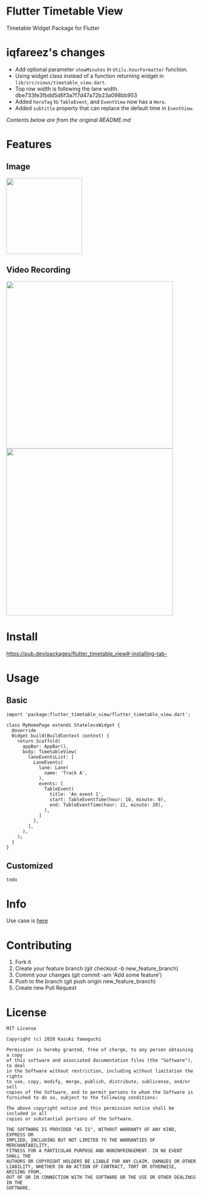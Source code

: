# Flutter Timetable View

Timetable Widget Package for Flutter

# iqfareez's changes

- Add optional parameter `showMinutes` in `Utils.hourFormatter` function.
- Using widget class instead of a function returning widget in `lib/src/views/timetable_view.dart`.
- Top row width is following the lane width. dbe733fe3fbdd5d6f3a7f7d47a72b23a098bb953
- Added `heroTag` to `TableEvent`, and `EventView` now has a `Hero`.
- Added `subtitle` property that can replace the default time in `EventView`.

_Contents below are from the original README.md_

# Features

## Image

<img src="https://user-images.githubusercontent.com/12509392/75619419-dc877480-5bbe-11ea-88a3-330e0a03154e.png" width="200" />

## Video Recording

<img src="https://user-images.githubusercontent.com/12509392/75619433-f0cb7180-5bbe-11ea-8644-11d7277b2e29.gif" height="440" /> <img src="https://user-images.githubusercontent.com/12509392/75619441-0476d800-5bbf-11ea-854b-4e9ec653f551.gif" height="440" />

# Install

https://pub.dev/packages/flutter_timetable_view#-installing-tab-

# Usage

## Basic

```
import 'package:flutter_timetable_view/flutter_timetable_view.dart';

class MyHomePage extends StatelessWidget {
  @override
  Widget build(BuildContext context) {
    return Scaffold(
      appBar: AppBar(),
      body: TimetableView(
        laneEventsList: [
          LaneEvents(
            lane: Lane(
              name: 'Track A',
            ),
            events: [
              TableEvent(
                title: 'An event 1',
                start: TableEventTime(hour: 10, minute: 0),
                end: TableEventTime(hour: 11, minute: 20),
              ),
            ]
          ),
        ],
      ),
    );
  }
}
```

## Customized

```
todo
```

# Info

Use case is [here](https://github.com/yamarkz/unofficial_conference_app_2020)

# Contributing

1. Fork it
2. Create your feature branch (git checkout -b new_feature_branch)
3. Commit your changes (git commit -am 'Add some feature')
4. Push to the branch (git push origin new_feature_branch)
5. Create new Pull Request

# License

```
MIT License

Copyright (c) 2020 Kazuki Yamaguchi

Permission is hereby granted, free of charge, to any person obtaining a copy
of this software and associated documentation files (the "Software"), to deal
in the Software without restriction, including without limitation the rights
to use, copy, modify, merge, publish, distribute, sublicense, and/or sell
copies of the Software, and to permit persons to whom the Software is
furnished to do so, subject to the following conditions:

The above copyright notice and this permission notice shall be included in all
copies or substantial portions of the Software.

THE SOFTWARE IS PROVIDED "AS IS", WITHOUT WARRANTY OF ANY KIND, EXPRESS OR
IMPLIED, INCLUDING BUT NOT LIMITED TO THE WARRANTIES OF MERCHANTABILITY,
FITNESS FOR A PARTICULAR PURPOSE AND NONINFRINGEMENT. IN NO EVENT SHALL THE
AUTHORS OR COPYRIGHT HOLDERS BE LIABLE FOR ANY CLAIM, DAMAGES OR OTHER
LIABILITY, WHETHER IN AN ACTION OF CONTRACT, TORT OR OTHERWISE, ARISING FROM,
OUT OF OR IN CONNECTION WITH THE SOFTWARE OR THE USE OR OTHER DEALINGS IN THE
SOFTWARE.
```
